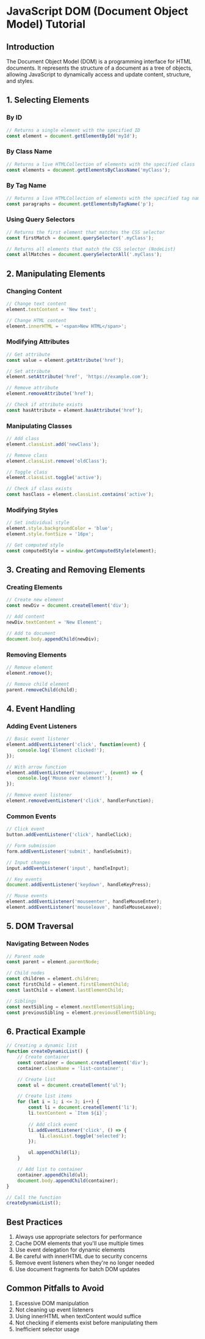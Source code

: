 # JavaScript DOM (Document Object Model) Tutorial

## Introduction
The Document Object Model (DOM) is a programming interface for HTML documents. It represents the structure of a document as a tree of objects, allowing JavaScript to dynamically access and update content, structure, and styles.

## 1. Selecting Elements

### By ID
```javascript
// Returns a single element with the specified ID
const element = document.getElementById('myId');
```

### By Class Name
```javascript
// Returns a live HTMLCollection of elements with the specified class
const elements = document.getElementsByClassName('myClass');
```

### By Tag Name
```javascript
// Returns a live HTMLCollection of elements with the specified tag name
const paragraphs = document.getElementsByTagName('p');
```

### Using Query Selectors
```javascript
// Returns the first element that matches the CSS selector
const firstMatch = document.querySelector('.myClass');

// Returns all elements that match the CSS selector (NodeList)
const allMatches = document.querySelectorAll('.myClass');
```

## 2. Manipulating Elements

### Changing Content
```javascript
// Change text content
element.textContent = 'New text';

// Change HTML content
element.innerHTML = '<span>New HTML</span>';
```

### Modifying Attributes
```javascript
// Get attribute
const value = element.getAttribute('href');

// Set attribute
element.setAttribute('href', 'https://example.com');

// Remove attribute
element.removeAttribute('href');

// Check if attribute exists
const hasAttribute = element.hasAttribute('href');
```

### Manipulating Classes
```javascript
// Add class
element.classList.add('newClass');

// Remove class
element.classList.remove('oldClass');

// Toggle class
element.classList.toggle('active');

// Check if class exists
const hasClass = element.classList.contains('active');
```

### Modifying Styles
```javascript
// Set individual style
element.style.backgroundColor = 'blue';
element.style.fontSize = '16px';

// Get computed style
const computedStyle = window.getComputedStyle(element);
```

## 3. Creating and Removing Elements

### Creating Elements
```javascript
// Create new element
const newDiv = document.createElement('div');

// Add content
newDiv.textContent = 'New Element';

// Add to document
document.body.appendChild(newDiv);
```

### Removing Elements
```javascript
// Remove element
element.remove();

// Remove child element
parent.removeChild(child);
```

## 4. Event Handling

### Adding Event Listeners
```javascript
// Basic event listener
element.addEventListener('click', function(event) {
    console.log('Element clicked!');
});

// With arrow function
element.addEventListener('mouseover', (event) => {
    console.log('Mouse over element!');
});

// Remove event listener
element.removeEventListener('click', handlerFunction);
```

### Common Events
```javascript
// Click event
button.addEventListener('click', handleClick);

// Form submission
form.addEventListener('submit', handleSubmit);

// Input changes
input.addEventListener('input', handleInput);

// Key events
document.addEventListener('keydown', handleKeyPress);

// Mouse events
element.addEventListener('mouseenter', handleMouseEnter);
element.addEventListener('mouseleave', handleMouseLeave);
```

## 5. DOM Traversal

### Navigating Between Nodes
```javascript
// Parent node
const parent = element.parentNode;

// Child nodes
const children = element.children;
const firstChild = element.firstElementChild;
const lastChild = element.lastElementChild;

// Siblings
const nextSibling = element.nextElementSibling;
const previousSibling = element.previousElementSibling;
```

## 6. Practical Example
```javascript
// Creating a dynamic list
function createDynamicList() {
    // Create container
    const container = document.createElement('div');
    container.className = 'list-container';

    // Create list
    const ul = document.createElement('ul');

    // Create list items
    for (let i = 1; i <= 3; i++) {
        const li = document.createElement('li');
        li.textContent = `Item ${i}`;
        
        // Add click event
        li.addEventListener('click', () => {
            li.classList.toggle('selected');
        });

        ul.appendChild(li);
    }

    // Add list to container
    container.appendChild(ul);
    document.body.appendChild(container);
}

// Call the function
createDynamicList();
```

## Best Practices
1. Always use appropriate selectors for performance
2. Cache DOM elements that you'll use multiple times
3. Use event delegation for dynamic elements
4. Be careful with innerHTML due to security concerns
5. Remove event listeners when they're no longer needed
6. Use document fragments for batch DOM updates

## Common Pitfalls to Avoid
1. Excessive DOM manipulation
2. Not cleaning up event listeners
3. Using innerHTML when textContent would suffice
4. Not checking if elements exist before manipulating them
5. Inefficient selector usage

